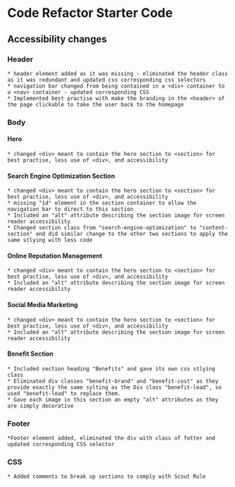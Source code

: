 # Code Refactor Starter Code

## Accessibility changes

 ### Header
    * header element added as it was missing - eliminated the header class as it was redundant and updated css corresponding css selectors
    * navigation bar changed from being contained in a <div> container to a <nav> container - updated corresponding CSS
    * Implemented best practise with make the branding in the <header> of the page clickable to take the user back to the homepage

### Body

#### Hero
    * changed <div> meant to contain the hero section to <section> for best practise, less use of <div>, and accessibility

#### Search Engine Optimization Section
    * changed <div> meant to contain the hero section to <section> for best practise, less use of <div>, and accessibility
    * missing "id" element in the section container to allow the navigation bar to direct to this section
    * Included an "alt" attribute describing the section image for screen reader accessibility
    * Changed section class from "search-engine-optimization" to "content-section" and did similar change to the other two sections to apply the same stlying with less code

#### Online Reputation Management
    * changed <div> meant to contain the hero section to <section> for best practise, less use of <div>, and accessibility
    * Included an "alt" attribute describing the section image for screen reader accessibility

#### Social Media Marketing
    * changed <div> meant to contain the hero section to <section> for best practise, less use of <div>, and accessibility
    * Included an "alt" attribute describing the section image for screen reader accessibility

#### Benefit Section
    * Included section heading "Benefits" and gave its own css stlying class
    * Eliminated div classes "benefit-brand" and "benefit-cost" as they provide exactly the same sylting as the Div class "benefit-lead", so used "benefit-lead" to replace them.
    * Gave each image in this section an empty "alt" attributes as they are simply decorative

### Footer
    *Footer element added, eliminated the div with class of fotter and updated corresponding CSS selector

### CSS
    * Added comments to break up sections to comply with Scout Rule
